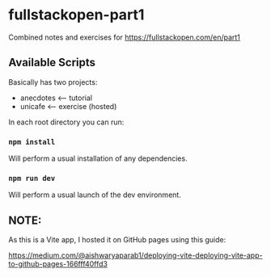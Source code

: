 # fullstackopen-part1

Combined notes and exercises for https://fullstackopen.com/en/part1

## Available Scripts

Basically has two projects:

- anecdotes <-- tutorial
- unicafe <-- exercise (hosted)

In each root directory you can run:

### `npm install`

Will perform a usual installation of any dependencies.

### `npm run dev`

Will perform a usual launch of the dev environment.

## NOTE:

As this is a Vite app, I hosted it on GitHub pages using this guide:

https://medium.com/@aishwaryaparab1/deploying-vite-deploying-vite-app-to-github-pages-166fff40ffd3
